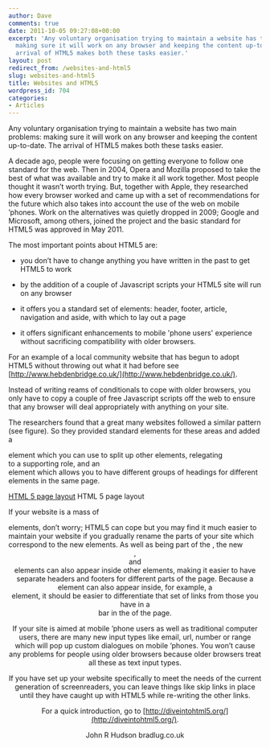 ```yaml
---
author: Dave
comments: true
date: 2011-10-05 09:27:08+00:00
excerpt: 'Any voluntary organisation trying to maintain a website has two main problems:
  making sure it will work on any browser and keeping the content up-to-date. The
  arrival of HTML5 makes both these tasks easier.'
layout: post
redirect_from: /websites-and-html5
slug: websites-and-html5
title: Websites and HTML5
wordpress_id: 704
categories:
- Articles
---
```


Any voluntary organisation trying to maintain a website has two main problems: making sure it will work on any browser and keeping the content up-to-date. The arrival of HTML5 makes both these tasks easier.

A decade ago, people were focusing on getting everyone to follow one standard for the web. Then in 2004, Opera and Mozilla proposed to take the best of what was available and try to make it all work together. Most people thought it wasn’t worth trying. But, together with Apple, they researched how every browser worked and came up with a set of recommendations for the future which also takes into account the use of the web on mobile ’phones. Work on the alternatives was quietly dropped in 2009; Google and Microsoft, among others, joined the project and the basic standard for HTML5 was approved in May 2011.

The most important points about HTML5 are:



	
  * you don’t have to change anything you have written in the past to get HTML5 to work

	
  * by the addition of a couple of Javascript scripts your HTML5 site will run on any browser

	
  * it offers you a standard set of elements: header, footer, article, navigation and aside, with which to lay out a page

	
  * it offers significant enhancements to mobile 'phone users' experience without sacrificing compatibility with older browsers.


For an example of a local community website that has begun to adopt HTML5 without throwing out what it had before see [http://www.hebdenbridge.co.uk/](http://www.hebdenbridge.co.uk/).

Instead of writing reams of conditionals to cope with older browsers, you only have to copy a couple of free Javascript scripts off the web to ensure that any browser will deal appropriately with anything on your site.

The researchers found that a great many websites followed a similar pattern (see figure). So they provided standard elements for these areas and added a <section> element which you can use to split up other elements, relegating <div> to a supporting role, and an <hgroup> element which allows you to have different groups of headings for different elements in the same page.

[HTML 5 page layout](http://bradlug.co.uk/blog/2011/10/05/images/HTML_page.png) HTML 5 page layout

If your website is a mass of <div> elements, don’t worry; HTML5 can cope but you may find it much easier to maintain your website if you gradually rename the parts of your site which correspond to the new elements. As well as being part of the <body>, the new <header>, <footer> and <nav> elements can also appear inside other elements, making it easier to have separate headers and footers for different parts of the page. Because a <nav> element can also appear inside, for example, a <footer> element, it should be easier to differentiate that set of links from those you have in a <nav> bar in the <body> of the page.

If your site is aimed at mobile ’phone users as well as traditional computer users, there are many new input types like email, url, number or range which will pop up custom dialogues on mobile ’phones. You won’t cause any problems for people using older browsers because older browsers treat all these as text input types.

If you have set up your website specifically to meet the needs of the current generation of screenreaders, you can leave things like skip links in place until they have caught up with HTML5 while re-writing the other links.

For a quick introduction, go to [http://diveintohtml5.org/](http://diveintohtml5.org/).

John R Hudson
bradlug.co.uk
